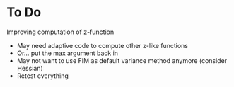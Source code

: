# To Do

Improving computation of z-function
* May need adaptive code to compute other z-like functions
* Or... put the max argument back in
* May not want to use FIM as default variance method anymore (consider Hessian)
* Retest everything

